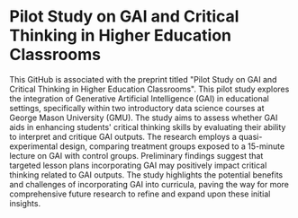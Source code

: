 # Pilot Study on GAI and Critical Thinking in Higher Education Classrooms

This GitHub is associated with the preprint titled "Pilot Study on GAI and Critical Thinking in Higher Education Classrooms".  This pilot study explores the integration of Generative Artificial Intelligence (GAI) in educational settings, specifically within two introductory data science courses at George Mason University (GMU). The study aims to assess whether GAI aids in enhancing students' critical thinking skills by evaluating their ability to interpret and critique GAI outputs. The research employs a quasi-experimental design, comparing treatment groups exposed to a 15-minute lecture on GAI with control groups. Preliminary findings suggest that targeted lesson plans incorporating GAI may positively impact critical thinking related to GAI outputs. The study highlights the potential benefits and challenges of incorporating GAI into curricula, paving the way for more comprehensive future research to refine and expand upon these initial insights.

